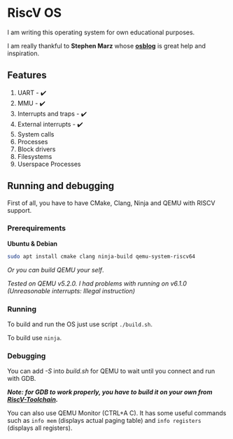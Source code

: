 # RiscV OS

I am writing this operating system for own educational purposes.

I am really thankful to **Stephen Marz** whose **[osblog](https://osblog.stephenmarz.com/)** is great help and inspiration.

## Features
1. UART - :heavy_check_mark:
2. MMU - :heavy_check_mark:
3. Interrupts and traps - :heavy_check_mark:
4. External interrupts - :heavy_check_mark:
5. System calls
6. Processes
7. Block drivers
8. Filesystems
9. Userspace Processes

## Running and debugging

First of all, you have to have CMake, Clang, Ninja and QEMU with RISCV support.

### Prerequirements

**Ubuntu & Debian**

```bash
sudo apt install cmake clang ninja-build qemu-system-riscv64
```

_Or you can build QEMU your self_.

_Tested on QEMU v5.2.0. I had problems with running on v6.1.0 (Unreasonable interrupts: Illegal instruction)_

### Running

To build and run the OS just use script ```./build.sh```.

To build use ```ninja```.

### Debugging

You can add _-S_ into _build.sh_ for QEMU to wait until you connect and run with GDB.

**_Note: for GDB to work properly, you have to build it on your own from [RiscV-Toolchain](https://github.com/riscv-software-src/riscv-gnu-toolchain)._**

You can also use QEMU Monitor (CTRL+A C). It has some useful commands such as ```info mem``` (displays actual paging table) and ```info registers``` (displays all registers).